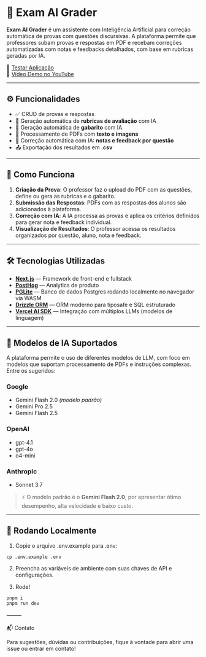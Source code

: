 # 📝 Exam AI Grader

**Exam AI Grader** é um assistente com Inteligência Artificial para correção automática de provas com questões discursivas. A plataforma permite que professores subam provas e respostas em PDF e recebam correções automatizadas com notas e feedbacks detalhados, com base em rubricas geradas por IA.

🔗 [Testar Aplicação](https://exam-ai-grader.vercel.app/)  
🎥 [Vídeo Demo no YouTube](https://www.youtube.com/watch?v=LI2flm_fNZA)

---

## ⚙️ Funcionalidades

- ✅ CRUD de provas e respostas
- 🧠 Geração automática de **rubricas de avaliação** com IA
- 📘 Geração automática de **gabarito** com IA
- 📄 Processamento de PDFs com **texto e imagens**
- 🤖 Correção automática com IA: **notas e feedback por questão**
- 📤 Exportação dos resultados em **.csv**

---

## 🚀 Como Funciona

1. **Criação da Prova**: O professor faz o upload do PDF com as questões, define ou gera as rubricas e o gabarito.
2. **Submissão das Respostas**: PDFs com as respostas dos alunos são adicionados à plataforma.
3. **Correção com IA**: A IA processa as provas e aplica os critérios definidos para gerar nota e feedback individual.
4. **Visualização de Resultados**: O professor acessa os resultados organizados por questão, aluno, nota e feedback.

---

## 🛠️ Tecnologias Utilizadas

- **[Next.js](https://nextjs.org/)** — Framework de front-end e fullstack
- **[PostHog](https://posthog.com/)** — Analytics de produto
- **[PGLite](https://pglite.dev/)** — Banco de dados Postgres rodando localmente no navegador via WASM
- **[Drizzle ORM](https://orm.drizzle.team/)** — ORM moderno para tiposafe e SQL estruturado
- **[Vercel AI SDK](https://sdk.vercel.ai/)** — Integração com múltiplos LLMs (modelos de linguagem)

---

## 🧠 Modelos de IA Suportados

A plataforma permite o uso de diferentes modelos de LLM, com foco em modelos que suportam processamento de PDFs e instruções complexas. Entre os sugeridos:

### Google
- Gemini Flash 2.0 *(modelo padrão)*
- Gemini Pro 2.5
- Gemini Flash 2.5

### OpenAI
- gpt-4.1
- gpt-4o
- o4-mini

### Anthropic
- Sonnet 3.7

> ⚡️ O modelo padrão é o **Gemini Flash 2.0**, por apresentar ótimo desempenho, alta velocidade e baixo custo.

---

## 🧪 Rodando Localmente

1.	Copie o arquivo .env.example para .env:

```
cp .env.example .env
```

2.	Preencha as variáveis de ambiente com suas chaves de API e configurações.

3. Rode!
```
pnpm i
pnpm run dev
```

⸻

📬 Contato

Para sugestões, dúvidas ou contribuições, fique à vontade para abrir uma issue ou entrar em contato!
